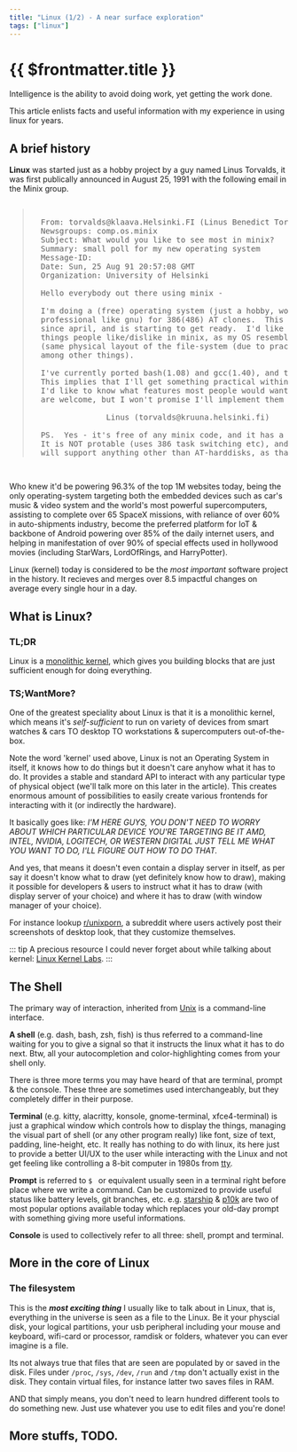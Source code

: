 ```yaml
---
title: "Linux (1/2) - A near surface exploration"
tags: ["linux"]
---
```


# {{ $frontmatter.title }}

<Quote author="Linus Torvalds">Intelligence is the ability to avoid doing work, yet getting the work done.</Quote>

This article enlists facts and useful information with my experience in using linux for years.

## A brief history

**Linux** was started just as a hobby project by a guy named Linus Torvalds, it was first publically announced in August 25, 1991 with the following email in the Minix group.

<pre style="font-size: 14px; overflow-x: auto;">
<blockquote>
  From: torvalds@klaava.Helsinki.FI (Linus Benedict Torvalds)
  Newsgroups: comp.os.minix
  Subject: What would you like to see most in minix?
  Summary: small poll for my new operating system
  Message-ID:
  Date: Sun, 25 Aug 91 20:57:08 GMT
  Organization: University of Helsinki

  Hello everybody out there using minix -

  I'm doing a (free) operating system (just a hobby, won't be big and
  professional like gnu) for 386(486) AT clones.  This has been brewing
  since april, and is starting to get ready.  I'd like any feedback on
  things people like/dislike in minix, as my OS resembles it somewhat
  (same physical layout of the file-system (due to practical reasons)
  among other things).

  I've currently ported bash(1.08) and gcc(1.40), and things seem to work.
  This implies that I'll get something practical within a few months, and
  I'd like to know what features most people would want.  Any suggestions
  are welcome, but I won't promise I'll implement them :-)

                Linus (torvalds@kruuna.helsinki.fi)

  PS.  Yes - it's free of any minix code, and it has a multi-threaded fs.
  It is NOT protable (uses 386 task switching etc), and it probably never
  will support anything other than AT-harddisks, as that's all I have :-(.
</blockquote>
</pre>

Who knew it'd be powering 96.3% of the top 1M websites today, being the only operating-system targeting both the embedded devices such as car's music & video system and the world's most powerful supercomputers, assisting to complete over 65 SpaceX missions, with reliance of over 60% in auto-shipments industry, become the preferred platform for IoT & backbone of Android powering over 85% of the daily internet users, and helping in manifestation of over 90% of special effects used in hollywood movies (including StarWars, LordOfRings, and HarryPotter).

Linux (kernel) today is considered to be the *most important* software project in the history. It recieves and merges over 8.5 impactful changes on average every single hour in a day.


## What is Linux?

### TL;DR

Linux is a [monolithic kernel](https://www.javatpoint.com/monolithic-structure-of-operating-system), which gives you building blocks that are just sufficient enough for doing everything.

### TS;WantMore?

One of the greatest speciality about Linux is that it is a monolithic kernel, which means it's *self-sufficient* to run on variety of devices from smart watches & cars TO desktop TO workstations & supercomputers out-of-the-box.

Note the word 'kernel' used above, Linux is not an Operating System in itself, it knows how to do things but it doesn't care anyhow what it has to do. It provides a stable and standard API to interact with any particular type of physical object (we'll talk more on this later in the article). This creates enormous amount of possibilities to easily create various frontends for interacting with it (or indirectly the hardware).

It basically goes like: *I'M HERE GUYS, YOU DON'T NEED TO WORRY ABOUT WHICH PARTICULAR DEVICE YOU'RE TARGETING BE IT AMD, INTEL, NVIDIA, LOGITECH, OR WESTERN DIGITAL JUST TELL ME WHAT YOU WANT TO DO, I'LL FIGURE OUT HOW TO DO THAT.*

And yes, that means it doesn't even contain a display server in itself, as per say it doesn't know what to draw (yet definitely know how to draw), making it possible for developers & users to instruct what it has to draw (with display server of your choice) and where it has to draw (with window manager of your choice).

For instance lookup [r/unixporn](https://www.reddit.com/r/unixporn), a subreddit where users actively post their screenshots of desktop look, that they customize themselves.

::: tip
A precious resource I could never forget about while talking about kernel: [Linux Kernel Labs](https://linux-kernel-labs.github.io/refs/heads/master/lectures/intro.html).
:::

## The Shell

The primary way of interaction, inherited from [Unix](https://en.wikipedia.org/wiki/Unix) is a command-line interface.

**A shell** (e.g. dash, bash, zsh, fish) is thus referred to a command-line waiting for you to give a signal so that it instructs the linux what it has to do next. Btw, all your autocompletion and color-highlighting comes from your shell only.

There is three more terms you may have heard of that are terminal, prompt & the console. These three are sometimes used interchangeably, but they completely differ in their purpose.

**Terminal** (e.g. kitty, alacritty, konsole, gnome-terminal, xfce4-terminal) is just a graphical window which controls how to display the things, managing the visual part of shell (or any other program really) like font, size of text, padding, line-height, etc. It really has nothing to do with linux, its here just to provide a better UI/UX to the user while interacting with the Linux and not get feeling like controlling a 8-bit computer in 1980s from [tty](https://itsfoss.com/what-is-tty-in-linux).

**Prompt** is referred to `$ ` or equivalent usually seen in a terminal right before place where we write a command. Can be customized to provide useful status like battery levels, git branches, etc. e.g. [starship](https://starship.rs) & [p10k](https://github.com/romkatv/powerlevel10k) are two of most popular options available today which replaces your old-day prompt with something giving more useful informations.

**Console** is used to collectively refer to all three: shell, prompt and terminal.

## More in the core of Linux

### The filesystem

This is the ***most exciting thing*** I usually like to talk about in Linux, that is, everything in the universe is seen as a file to the Linux. Be it your physcial disk, your logical partitions, your usb peripheral including your mouse and keyboard, wifi-card or processor, ramdisk or folders, whatever you can ever imagine is a file.

Its not always true that files that are seen are populated by or saved in the disk. Files under `/proc`, `/sys`, `/dev`, `/run` and `/tmp` don't actually exist in the disk. They contain virtual files, for instance latter two saves files in RAM.

AND that simply means, you don't need to learn hundred different tools to do something new. Just use whatever you use to edit files and you're done!


## More stuffs, TODO.

<!--
And you can use the same tools you use to edit a file to change behavior in these physical objects. You don't need to learn or lookup anything new (although locations of these files initially).

For example:

```bash
# Prints temperature of various parts of CPU and wifi-card
$ cat <(paste /sys/class/hwmon/hwmon*/temp*_label) <(paste /sys/class/hwmon/hwmon*/temp*_input) | expand -t15
Composite      Sensor 1       Sensor 2       Package id 0   Core 0         Core 1         Core 2         Core 3
43850          43850          40850          43800          43000          40000          41000          38000          37000          33000

# Prints everything printable from first partition of the disk
$ sudo strings /dev/nvme0n1p1

# Write 0 to the whole physical disk, WARNING: Don't do it, files being deleted are irrecoverable.
# Both the commands are equivalent
$ cat /dev/zero > /dev/nvme0n1
$ sudo dd if=/dev/zero of=/dev/nvme0n1
```

And filesystem is not absolute, everything starts from root (`/`) from a certain partition defined in `/etc/fstab` and then it starts to emulate that other devices (like your usb pendrive) are contained within itself (e.g. in `/media/sandisk1`), in reality, obviously it isn't.

## What is (the point of) Linux & why you should consider it?

Linux is a minimal & clean design which gives you building blocks that are just sufficient enough for doing everything.

* It is lightweight and generally performant.
* Extremely [customizable](https://www.reddit.com/r/unixporn) for specific workflows and hardware requirements.
* Make sures the software you're downloading is coming from a trusted source, so you don't have to identify which 1 of the top 4 google results is legit.
* Is transparent, modular & easy to debug.

<details>
<summary class="sticky top-0 cursor-pointer"><b>Examples of customization / stuffs you can perform (*CLICK ME*):</b></summary>

<iframe id="reddit-embed" src="https://www.redditmedia.com/r/unixporn/comments/m5522z/grub2_had_some_fun_with_grub/?ref_source=embed&amp;ref=share&amp;embed=true&amp;theme=dark" sandbox="allow-scripts allow-same-origin allow-popups" style="border: none;" height="529" width="640" scrolling="no"></iframe>

<iframe id="reddit-embed" src="https://www.redditmedia.com/r/unixporn/comments/pq8m5r/dwm_widgets_two_layout_do_you_like_light_theme/?ref_source=embed&amp;ref=share&amp;embed=true&amp;theme=dark" sandbox="allow-scripts allow-same-origin allow-popups" style="border: none;" height="529" width="640" scrolling="no"></iframe>

<iframe id="reddit-embed" src="https://www.redditmedia.com/r/unixporn/comments/vl09nw/newm_the_best_wayland_compositor_scrolling_tiling/?ref_source=embed&amp;ref=share&amp;embed=true&amp;theme=dark&amp;autoStart=false" sandbox="allow-scripts allow-same-origin allow-popups" style="border: none;" height="431" width="640" scrolling="no"></iframe>

<iframe id="reddit-embed" src="https://www.redditmedia.com/r/unixporn/comments/v7wnp6/hyprland_a_beautiful_wayland_compositor/?ref_source=embed&amp;ref=share&amp;embed=true&amp;theme=dark" sandbox="allow-scripts allow-same-origin allow-popups" style="border: none;" height="412" width="640" scrolling="no"></iframe>

<iframe id="reddit-embed" src="https://www.redditmedia.com/r/unixporn/comments/j3mfc6/i3gaps_ready_for_fall/?ref_source=embed&amp;ref=share&amp;embed=true&amp;theme=dark" sandbox="allow-scripts allow-same-origin allow-popups" style="border: none;" height="529" width="640" scrolling="no"></iframe>

</details>


## What is a linux distro & choosing the best for your needs

A linux distro is a set of tools chosen to make your setup start working for a specific usecase instantly.

*Note: A distro is nothing but a collection of tools (referred to as packages), which can be added/removed in any other distro as well, as time will pass you'll notice only thing one differs by another is the package management and the rate of delivery of package updates.*

As a matter of fact, the *worst* part about
* Windows is "privacy" (does random things on behalf, incl. annoying updates).
* Macos is "customization" (too much locked down).
* Linux is "fragmentation" (too many choices to choose from).

Generally speaking, there are uncountable number of [linux-distros available](https://en.wikipedia.org/wiki/List_of_Linux_distributions) on the planet.

<blockquote>
"When you think of the linux kernel like engine in your car, it answers the question of why there are so many linux distros. Some cars are designed to be fast, some for comfort, some are engineered for enterprise, and others are just for fun. As a developer, linux is like a free engine that you can use to make your own car."
<div class="text-right">- fireship.io</div>
</blockquote>

***[DistroChooser](https://distrochooser.de) is my favourite resource I recommend everyone for choosing their first (or even latter) distro.***


## Installation

![Installation Targets](/blog/linux-1/linux-installation-targets.svg)

Because this article is mainly focused on getting-started, I'm mainly gonna talk about linux for desktops.

The most common way to install any linux-distro for desktop-use is to download the .iso image-file from their respective website and flash it on to a pen-drive using flashing tools (e.g. [balena etcher](https://www.balena.io/etcher) or [rufus](https://rufus.ie/en)), boot from it and follow the guide / on-screen-instructions.

***Bonus:** Because a pen-drive flashing overwrites pen-drive and only one-distro at a time can live on it this way, I personally use [Ventoy](https://www.ventoy.net/en/index.html) a multi-boot usb software that lets me just copy iso file without any external application like a regular file and it becomes ready to boot, plus I can place regular files and continue to use pen-drive as a storage device...*

### Partitioning Notes

At one of the last step in the installation, you'll be prompted to allocate disk space where you're going to install the linux distro. Make sure you make the following partitions in case you choose the manual partitioning (**not recommended for beginners**).

* 1 EFI partition *[fat32]* mounted on `/boot/efi` (>=500M preferred, shared)
* 1 swap partition *[swap]* mounted as `swap` (>=RAM)
* 1 root partition *[ext4]* mounted on `/` (rest of the size)

![Gparted](/blog/linux-1/gparted.jpg)

*Note: Multiple distro install should use seperate swap space, as they are used in hibernation and if reused by another may cause data-loss.*

## Basic components & terminologies

There are exactly 3 things that I think everybody should know while using linux.

### The console

The console is the heart of the Linux OS. Every operation is initiated through it.

Console is a very generic term, and there are actually 3 indivisual-components that builds up a console.
* [**Shell**](https://en.wikipedia.org/wiki/Unix_shell)**:** The ***most important*** part of console, namely interpreter of commands. It is the one which also provides you with tab-completions and syntax-highlighting etc.<br>Learn more about it from [GoalKicker](https://goalkicker.com/BashBook) | [LearnXinYminutes](https://learnxinyminutes.com/docs/bash).<br>e.g. bash zsh fish.
* **Prompt:** The part of visual prompt on the shell just before command.<br>e.g. [starship](https://starship.rs), [powerlevel10k](https://github.com/romkatv/powerlevel10k), ohmyzsh.
* **Terminal:** The graphical interface between the shell and the user, controllling the visual stuffs (fonts, padding, etc).<br>e.g. [kitty](https://sw.kovidgoyal.net/kitty), alacritty, konsole, gnome-terminal, [xfce4-terminal](https://gitlab.xfce.org/apps/xfce4-terminal).

![Console](/blog/linux-1/console.jpg)

*My personal favourites: fish as shell, starship as prompt & kitty as my terminal application.*

### The file structure

***Everything in linux is a file***, and by everything I mean literally everything! Your disk, your logical partitions, your usb peripheral including your mouse and keyboard, ramdisk, folders, whatever you can ever imagine is a file.

Linux (or unix in general e.g. MacOS) starts laying out filesystem from `/` called root (unlike C: D: multiple drives in windows). Every other partition can be mounted as *(emulated to be)* a directory of this root.

<img src="https://linuxconfig.org/wp-content/uploads/2013/03/Directory-Filesystem-Hierarchy-Standard.jpg" width="500px" />

*Note: There are 4 special folders: /sys /proc /dev /tmp which donot actually exist in disk, which may interest you (as I said earlier everything is a file, not just things residing in the disk)*

### The dotfiles (& DRY principle)

If you ever gone through programming, you may have already heard about the [DRY](https://en.wikipedia.org/wiki/Don%27t_repeat_yourself) (Don't Repeat Yourself) principle, that is when you define a function to do same stuff over and over again.

Same thing applies here, if you already setup your linux once, you shouldn't need to set it up all over again if something went wrong.

Every application in linux which follows something called as Unix Philosophy (discussed in [part 2](/blog/linux-2) of article), places all its configuration as flat text files in the `/home/$USER/.config` folder for particular user or `/etc` for universal.

Those files are referred to as dotfiles, they're a few KiB in size and once you have it backed up, you can throw it to any fresh install with applications installed, and your look, feel & customization will be fully replicated in no-time!


## Getting your hands dirty

* Shell Scripting (bash): Learn it from [GoalKicker](https://goalkicker.com/BashBook) | [LearnXinYminutes](https://learnxinyminutes.com/docs/bash).
* [r/unixporn](https://www.reddit.com/r/unixporn): The home for linux & unix customization.
* [ArchWiki](https://wiki.archlinux.org) & [GentooWiki](https://wiki.gentoo.org): The bible of Linux Troubleshooting and How-To(s).
* [Google](http://google.com): Your best friend!
* [ManPage](https://en.wikipedia.org/wiki/Man_page): Best resource to understand any command, type `man <any-command>` to view.<br>
  [TLDR](https://dbrgn.github.io/tealdeer): A less intimidating version of man-pages, only lists what's used the most.
* [Linux-kernel-labs](https://linux-kernel-labs.github.io/refs/heads/master/lectures/intro.html): Understand how linux works (bottom up approach).
-->
